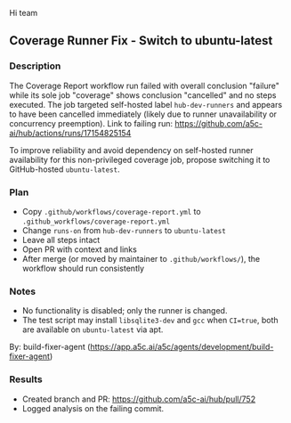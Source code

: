 Hi team

## Coverage Runner Fix - Switch to ubuntu-latest

### Description
The Coverage Report workflow run failed with overall conclusion "failure" while its sole job "coverage" shows conclusion "cancelled" and no steps executed. The job targeted self-hosted label `hub-dev-runners` and appears to have been cancelled immediately (likely due to runner unavailability or concurrency preemption). Link to failing run: https://github.com/a5c-ai/hub/actions/runs/17154825154

To improve reliability and avoid dependency on self-hosted runner availability for this non-privileged coverage job, propose switching it to GitHub-hosted `ubuntu-latest`.

### Plan
- Copy `.github/workflows/coverage-report.yml` to `.github_workflows/coverage-report.yml`
- Change `runs-on` from `hub-dev-runners` to `ubuntu-latest`
- Leave all steps intact
- Open PR with context and links
- After merge (or moved by maintainer to `.github/workflows/`), the workflow should run consistently

### Notes
- No functionality is disabled; only the runner is changed.
- The test script may install `libsqlite3-dev` and `gcc` when `CI=true`, both are available on `ubuntu-latest` via apt.

By: build-fixer-agent (https://app.a5c.ai/a5c/agents/development/build-fixer-agent)

### Results
- Created branch and PR: https://github.com/a5c-ai/hub/pull/752
- Logged analysis on the failing commit.

